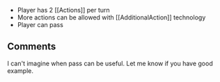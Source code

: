 - Player has 2 [[Actions]] per turn
- More actions can be allowed with [[AdditionalAction]] technology
- Player can pass

## Comments
I can't imagine when pass can be useful. Let me know if you have good example.